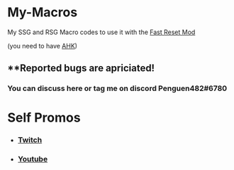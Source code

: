 # My-Macros
My SSG and RSG Macro codes to use it with the [Fast Reset Mod](https://github.com/jan-leila/FastReset/releases/tag/1.3.3)

(you need to have [AHK](https://www.autohotkey.com/))

## **Reported bugs are apriciated!
### **You can discuss here or tag me on discord Penguen482#6780**


 
 
 
 
 
 # Self Promos


 - ###  [Twitch](https://www.twitch.tv/penguen482_)

 - ###  [Youtube](https://www.youtube.com/channel/UC2YxB9TYOD1R123lcKK3WFw)
